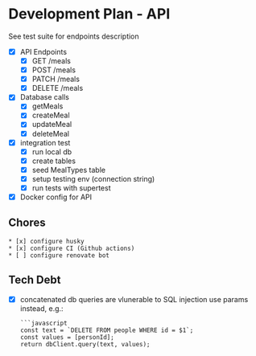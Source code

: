 # Development Plan - API
See test suite for endpoints description

* [x] API Endpoints
    * [x] GET /meals
    * [x] POST /meals
    * [x] PATCH /meals
    * [x] DELETE /meals

* [x] Database calls
    * [x] getMeals
    * [x] createMeal
    * [x] updateMeal
    * [x] deleteMeal

* [x] integration test
    * [x] run local db
    * [x] create tables
    * [x] seed MealTypes table
    * [x] setup testing env (connection string)
    * [x] run tests with supertest

* [x] Docker config for API

## Chores
    * [x] configure husky
    * [x] configure CI (Github actions)
    * [ ] configure renovate bot

## Tech Debt
* [x] concatenated db queries are vlunerable to SQL injection
      use params instead, e.g.:

      ```javascript
      const text = `DELETE FROM people WHERE id = $1`;
      const values = [personId];
      return dbClient.query(text, values);
